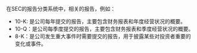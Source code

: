 在SEC的报告分类系统中，相关的报告，例如：

- 10-K: 是公司每年提交的报告，主要包含财务报表和年度经营状况的概要。
- 10-Q：是公司每季度提交的报告，主要包含财务报表和季度经营状况的概要。
- 8-K：是公司发生重大事件时需要提交的报告，用于披露某些对投资者重要的变化或事件。